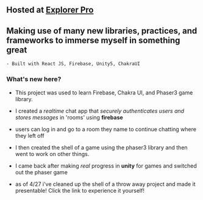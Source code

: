 ## Hosted at [Explorer Pro](https://mega-game-c1533.web.app/)

## Making use of many new libraries, practices, and frameworks to immerse myself in something great

    - Built with React JS, Firebase, Unity5, ChakraUI

### What's new here?

- This project was used to learn Firebase, Chakra UI, and Phaser3 game library.
- I created a _realtime_ chat app that _securely authenticates users and stores messages_ in 'rooms' using **firebase**
- users can log in and go to a room they name to continue chatting where they left off
- I then created the shell of a game using the phaser3 library and then went to work on other things.
- I came back after making _real_ progress in **unity** for games and switched out the phaser game

- as of 4/27 i've cleaned up the shell of a throw away project and made it presentable! Click the link to experience it yourself!
